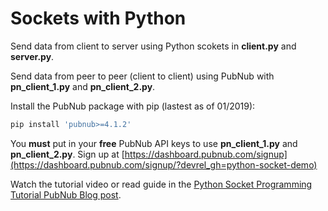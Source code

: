 # Sockets with Python

Send data from client to server using Python scokets in **client.py** and **server.py**.

Send data from peer to peer (client to client) using PubNub with **pn_client_1.py** and **pn_client_2.py**.

Install the PubNub package with pip (lastest as of 01/2019):
```bash
pip install 'pubnub>=4.1.2'
```

You **must** put in your **free** PubNub API keys to use **pn_client_1.py** and **pn_client_2.py**. Sign up at [https://dashboard.pubnub.com/signup](https://dashboard.pubnub.com/signup/?devrel_gh=python-socket-demo)

Watch the tutorial video or read guide in the [Python Socket Programming Tutorial PubNub Blog post](https://www.pubnub.com/blog/).
